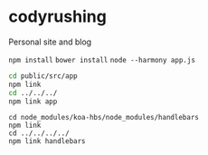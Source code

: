 # codyrushing
Personal site and blog

```npm install```
```bower install```
```node --harmony app.js```

```bash
cd public/src/app
npm link
cd ../../../
npm link app
```
```
cd node_modules/koa-hbs/node_modules/handlebars
npm link
cd ../../../../
npm link handlebars
```
